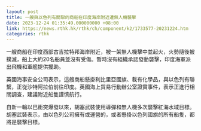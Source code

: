 ```yaml
---
layout: post
title: 一艘與以色列有關聯的商船在印度海岸附近遭無人機襲擊
date: 2023-12-24 01:35:49.000000000 +08:00
link: https://news.rthk.hk/rthk/ch/component/k2/1733577-20231224.htm
categories: rthk
---
```


一艘商船在印度西部古吉拉特邦海岸附近，被一架無人機擊中並起火，火勢隨後被撲滅，船上大約20名船員並沒有受傷。暫時沒有組織承認發動襲擊，印度海軍派出飛機和軍艦提供援助。

英國海事安全公司表示，這艘商船懸掛利比里亞國旗、載有化學品，與以色列有聯繫，正從沙特阿拉伯前往印度。英國海上貿易行動辦公室證實事件，表示正進行相關調查，建議附近船隻謹慎航行。

自新一輪以巴衝突爆發以來，胡塞武裝使用導彈和無人機多次襲擊紅海水域目標。胡塞武裝表示，由以色列公司擁有或運營的，或者懸掛以色列國旗的所有船隻，都將是襲擊目標。
